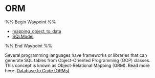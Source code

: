 # ORM

%% Begin Waypoint %%
- [mapping_object_to_data](./mapping_object_to_data.md)
- [SQLModel](./SQLModel.md)

%% End Waypoint %%

Several programming languages have frameworks or libraries that can generate SQL tables from Object-Oriented Programming (OOP) classes. This concept is known as Object-Relational Mapping (ORM).
Read more here: [Database to Code (ORMs)](https://sqlmodel.tiangolo.com/db-to-code/)